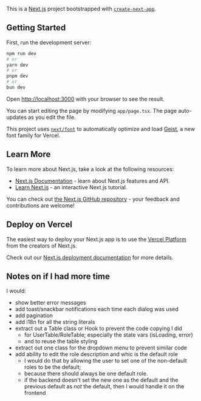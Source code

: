 This is a [Next.js](https://nextjs.org) project bootstrapped with [`create-next-app`](https://nextjs.org/docs/app/api-reference/cli/create-next-app).

## Getting Started

First, run the development server:

```bash
npm run dev
# or
yarn dev
# or
pnpm dev
# or
bun dev
```

Open [http://localhost:3000](http://localhost:3000) with your browser to see the result.

You can start editing the page by modifying `app/page.tsx`. The page auto-updates as you edit the file.

This project uses [`next/font`](https://nextjs.org/docs/app/building-your-application/optimizing/fonts) to automatically optimize and load [Geist](https://vercel.com/font), a new font family for Vercel.

## Learn More

To learn more about Next.js, take a look at the following resources:

- [Next.js Documentation](https://nextjs.org/docs) - learn about Next.js features and API.
- [Learn Next.js](https://nextjs.org/learn) - an interactive Next.js tutorial.

You can check out [the Next.js GitHub repository](https://github.com/vercel/next.js) - your feedback and contributions are welcome!

## Deploy on Vercel

The easiest way to deploy your Next.js app is to use the [Vercel Platform](https://vercel.com/new?utm_medium=default-template&filter=next.js&utm_source=create-next-app&utm_campaign=create-next-app-readme) from the creators of Next.js.

Check out our [Next.js deployment documentation](https://nextjs.org/docs/app/building-your-application/deploying) for more details.


## Notes on if I had more time

I would:
* show better error messages
*  add toast/snackbar notifications each time each dialog was used
*  add pagination
*  add i18n for all the string literals
*  extract out a Table class or Hook to prevent the code copying I did
   * for UserTable/RoleTable; especially the state vars  (isLoading, error)
   * and to reuse the table styling
* extract out one class for the dropdown menu to prevent similar code
* add ability to edit the role description and whic is the default role
   * I would do that by allowing the user to set one of the non-default roles to be the default;
   * because there should always be one default role.
   * if the backend doesn't set the new one as the default and the previous default as *not* the default, then I would handle it on the frontend
  
